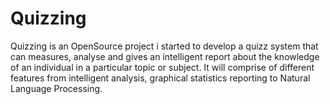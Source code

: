 Quizzing
========

Quizzing is an OpenSource project i started to develop a quizz system that can measures, analyse and gives an intelligent report about the knowledge of an individual in a particular topic or subject. It will comprise of different features from intelligent analysis, graphical statistics reporting to Natural Language Processing.  
